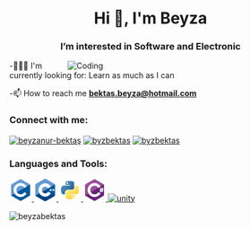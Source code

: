 <h1 align="center">Hi 👋, I'm Beyza</h1>
<h3 align="center">I’m interested in Software and Electronic</h3>
<img align="right" alt="Coding" width="400" src="https://media.giphy.com/media/7NoNw4pMNTvgc/giphy.gif">

-👩🏻‍💻 I'm currently looking for: Learn as much as I can

-📫 How to reach me **bektas.beyza@hotmail.com**

<h3 align="left">Connect with me:</h3>
<p align="left">
<a href="https://www.linkedin.com/in/beyzanur-bekta%C5%9F-b0090311a/" target="blank"><img align="center" src="https://raw.githubusercontent.com/rahuldkjain/github-profile-readme-generator/master/src/images/icons/Social/linked-in-alt.svg" alt="beyzanur-bektaş" height="30" width="40" /></a>
<a href="https://instagram.com/byzbektas" target="blank"><img align="center" src="https://raw.githubusercontent.com/rahuldkjain/github-profile-readme-generator/master/src/images/icons/Social/instagram.svg" alt="byzbektas" height="30" width="40" /></a>
  <a href="https://open.spotify.com/user/beyza.bkts" target="blank"><img align="center" src="https://raw.githubusercontent.com/rahuldkjain/github-profile-readme-generator/master/src/images/icons/Social/spotify.svg" alt="byzbektas" height="30" width="40" /></a>
</p>

<h3 align="left">Languages and Tools:</h3>
<p align="left">
  <a href="https://www.cprogramming.com/" target="_blank" rel="noreferrer">
    <img src="https://raw.githubusercontent.com/devicons/devicon/master/icons/c/c-original.svg" alt="c" width="40" height="40"/>
  </a>
  <a href="https://www.w3schools.com/cpp/" target="_blank" rel="noreferrer">
    <img src="https://raw.githubusercontent.com/devicons/devicon/master/icons/cplusplus/cplusplus-original.svg" alt="cplusplus" width="40" height="40"/>
  </a>
  <a href="https://www.python.org" target="_blank" rel="noreferrer">
    <img src="https://raw.githubusercontent.com/devicons/devicon/master/icons/python/python-original.svg" alt="python" width="40" height="40"/>
  </a>
  <a href="https://www.w3schools.com/cs/" target="_blank" rel="noreferrer">
    <img src="https://raw.githubusercontent.com/devicons/devicon/master/icons/csharp/csharp-original.svg" alt="csharp" width="40" height="40"/>
  </a>
  <a href="https://unity.com/" target="_blank" rel="noreferrer">
    <img src="https://www.vectorlogo.zone/logos/unity3d/unity3d-icon.svg" alt="unity" width="40" height="40"/>
  </a>
</p>
<p>
 <img align="center" src="https://github-readme-stats.vercel.app/api/top-langs?username=beyzabektas&hide=shaderlab,hlsl,GAP&langs_count=3&show_icons=true&locale=en&layout=compact" alt="beyzabektas" />
</p>

